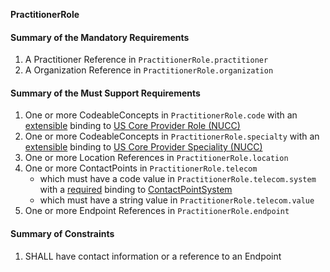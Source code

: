**PractitionerRole**

#### Summary of the Mandatory Requirements
1.  A Practitioner Reference  in `PractitionerRole.practitioner`
1.  A Organization Reference  in `PractitionerRole.organization`

#### Summary of the Must Support Requirements
1. One or more  CodeableConcepts  in `PractitionerRole.code`
with an [extensible](http://hl7.org/fhir/R4/terminologies.html#extensible)
 binding to [US Core Provider Role (NUCC)](ValueSet-us-core-provider-role.html)
1. One or more  CodeableConcepts  in `PractitionerRole.specialty`
with an [extensible](http://hl7.org/fhir/R4/terminologies.html#extensible)
 binding to [US Core Provider Speciality (NUCC)](ValueSet-us-core-provider-specialty.html)
1. One or more Location References  in `PractitionerRole.location`
1. One or more  ContactPoints  in `PractitionerRole.telecom`
   - which must have a  code value  in `PractitionerRole.telecom.system`
with a [required](http://hl7.org/fhir/R4/terminologies.html#required)
 binding to [ContactPointSystem](http://hl7.org/fhir/ValueSet/contact-point-system|4.0.1)
   - which must have a  string value  in `PractitionerRole.telecom.value`
1. One or more Endpoint References  in `PractitionerRole.endpoint`

#### Summary of Constraints
1. SHALL have contact information or a reference to an Endpoint
